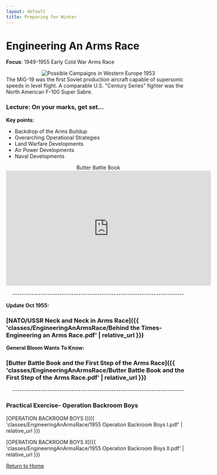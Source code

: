 ```yaml
---
layout: default
title: Preparing for Winter
---
```


# Engineering An Arms Race

**Focus**: 1949-1955 Early Cold War Arms Race

<div style="text-align: center;">
  <img src="{{ 'classes/EngineeringAnArmsRace/MIG-19.jpeg' | relative_url }}" alt="Possible Campaigns in Western Europe 1953" style="max-width: 80%; height: auto;">
</div>
 The MiG-19 was the first Soviet production aircraft capable of supersonic speeds in level flight. A comparable U.S. "Century Series" fighter was the North American F-100 Super Sabre.    

### Lecture: On your marks, get set...

**Key points:**
- Backdrop of the Arms Buildup
- Overarching Operational Strategies
- Land Warfare Developments 
- Air Power Developments 
- Naval Developments

<div style="text-align: center;">
Butter Battle Book   
  
<iframe width="560" height="315" src="https://www.youtube.com/embed/PQsPq4y7Q20?si=Pa5cG24SZYnYQbzV" title="YouTube video player" frameborder="0" allow="accelerometer; autoplay; clipboard-write; encrypted-media; gyroscope; picture-in-picture; web-share" referrerpolicy="strict-origin-when-cross-origin" allowfullscreen></iframe>
</div> 

<div style="text-align: center;">
  <p>-------------------------------------------------------------------------</p>
</div>

**Update Oct 1955:**  
### [NATO/USSR Neck and Neck in Arms Race]({{ 'classes/EngineeringAnArmsRace/Behind the Times- Engineering an Arms Race.pdf' | relative_url }})   

  **General Bloom Wants To Know:**  
### [Butter Battle Book and the First Step of the Arms Race]({{ 'classes/EngineeringAnArmsRace/Butter Battle Book and the First Step of the Arms Race.pdf' | relative_url }})   

  <div style="text-align: center;">
  <p>-------------------------------------------------------------------------</p>
</div>


### Practical Exercise- Operation Backroom Boys
[OPERATION BACKROOM BOYS I]({{ 'classes/EngineeringAnArmsRace/1955 Operation Backroom Boys I.pdf' | relative_url }})    

[OPERATION BACKROOM BOYS II]({{ 'classes/EngineeringAnArmsRace/1955 Operation Backroom Boys II.pdf' | relative_url }})     

    


[Return to Home](../)
